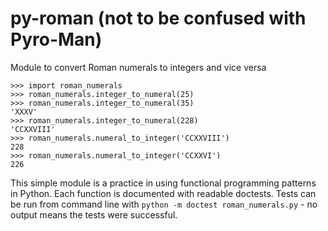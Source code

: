 # py-roman (not to be confused with Pyro-Man)

Module to convert Roman numerals to integers and vice versa


```
>>> import roman_numerals
>>> roman_numerals.integer_to_numeral(25)
>>> roman_numerals.integer_to_numeral(35)
'XXXV'
>>> roman_numerals.integer_to_numeral(228)
'CCXXVIII'
>>> roman_numerals.numeral_to_integer('CCXXVIII')
228
>>> roman_numerals.numeral_to_integer('CCXXVI')
226
```


This simple module is a practice in using functional programming patterns in Python.
Each function is documented with readable doctests.
Tests can be run from command line with `python -m doctest roman_numerals.py` - no output means the tests were successful.
